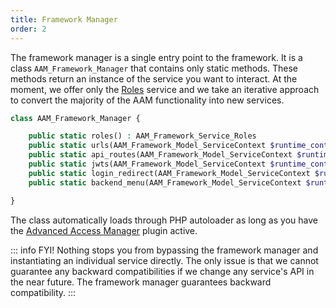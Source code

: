 ```yaml
---
title: Framework Manager
order: 2
---
```


The framework manager is a single entry point to the framework. It is a  class `AAM_Framework_Manager` that contains only static methods. These methods return an instance of the service you want to interact. At the moment, we offer only the [Roles](/advanced/api/service/roles) service and we take an iterative approach to convert the majority of the AAM functionality into new services.

```php
class AAM_Framework_Manager {

    public static roles() : AAM_Framework_Service_Roles
    public static urls(AAM_Framework_Model_ServiceContext $runtime_context = null) : AAM_Framework_Service_Urls
    public static api_routes(AAM_Framework_Model_ServiceContext $runtime_context = null) : AAM_Framework_Service_ApiRoutes
    public static jwts(AAM_Framework_Model_ServiceContext $runtime_context = null) : AAM_Framework_Service_Jwts
    public static login_redirect(AAM_Framework_Model_ServiceContext $runtime_context = null) : AAM_Framework_Service_LoginRedirect
    public static backend_menu(AAM_Framework_Model_ServiceContext $runtime_context = null) : AAM_Framework_Service_BackendMenu

}
```

The class automatically loads through PHP autoloader as long as you have the [Advanced Access Manager](/plugin/advanced-access-manager/) plugin active.

::: info FYI!
Nothing stops you from bypassing the framework manager and instantiating an individual service directly. The only issue is that we cannot guarantee any backward compatibilities if we change any service's API in the near future. The framework manager guarantees backward compatibility.
:::